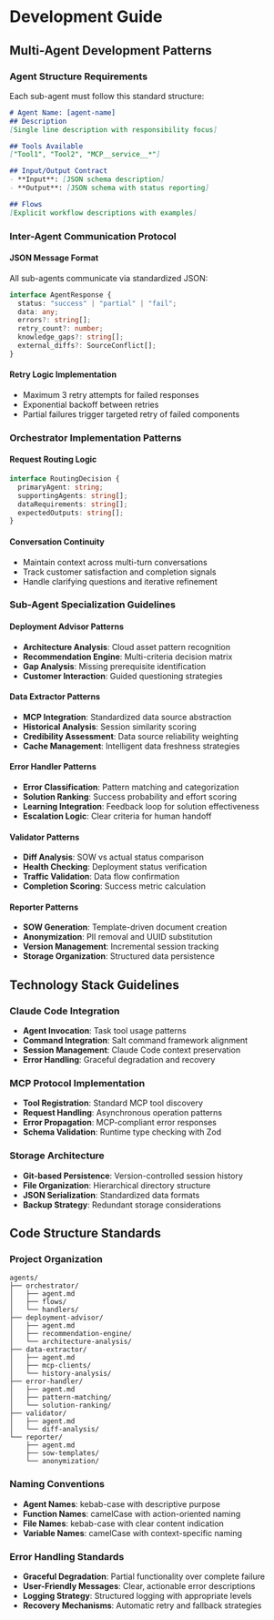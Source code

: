 # Development Guide

## Multi-Agent Development Patterns

### Agent Structure Requirements
Each sub-agent must follow this standard structure:

```markdown
# Agent Name: [agent-name]
## Description
[Single line description with responsibility focus]

## Tools Available
["Tool1", "Tool2", "MCP__service__*"]

## Input/Output Contract
- **Input**: [JSON schema description]
- **Output**: [JSON schema with status reporting]

## Flows
[Explicit workflow descriptions with examples]
```

### Inter-Agent Communication Protocol

#### JSON Message Format
All sub-agents communicate via standardized JSON:

```typescript
interface AgentResponse {
  status: "success" | "partial" | "fail";
  data: any;
  errors?: string[];
  retry_count?: number;
  knowledge_gaps?: string[];
  external_diffs?: SourceConflict[];
}
```

#### Retry Logic Implementation
- Maximum 3 retry attempts for failed responses
- Exponential backoff between retries
- Partial failures trigger targeted retry of failed components

### Orchestrator Implementation Patterns

#### Request Routing Logic
```typescript
interface RoutingDecision {
  primaryAgent: string;
  supportingAgents: string[];
  dataRequirements: string[];
  expectedOutputs: string[];
}
```

#### Conversation Continuity
- Maintain context across multi-turn conversations
- Track customer satisfaction and completion signals
- Handle clarifying questions and iterative refinement

### Sub-Agent Specialization Guidelines

#### Deployment Advisor Patterns
- **Architecture Analysis**: Cloud asset pattern recognition
- **Recommendation Engine**: Multi-criteria decision matrix
- **Gap Analysis**: Missing prerequisite identification
- **Customer Interaction**: Guided questioning strategies

#### Data Extractor Patterns
- **MCP Integration**: Standardized data source abstraction
- **Historical Analysis**: Session similarity scoring
- **Credibility Assessment**: Data source reliability weighting
- **Cache Management**: Intelligent data freshness strategies

#### Error Handler Patterns
- **Error Classification**: Pattern matching and categorization
- **Solution Ranking**: Success probability and effort scoring
- **Learning Integration**: Feedback loop for solution effectiveness
- **Escalation Logic**: Clear criteria for human handoff

#### Validator Patterns
- **Diff Analysis**: SOW vs actual status comparison
- **Health Checking**: Deployment status verification
- **Traffic Validation**: Data flow confirmation
- **Completion Scoring**: Success metric calculation

#### Reporter Patterns
- **SOW Generation**: Template-driven document creation
- **Anonymization**: PII removal and UUID substitution
- **Version Management**: Incremental session tracking
- **Storage Organization**: Structured data persistence

## Technology Stack Guidelines

### Claude Code Integration
- **Agent Invocation**: Task tool usage patterns
- **Command Integration**: Salt command framework alignment
- **Session Management**: Claude Code context preservation
- **Error Handling**: Graceful degradation and recovery

### MCP Protocol Implementation
- **Tool Registration**: Standard MCP tool discovery
- **Request Handling**: Asynchronous operation patterns
- **Error Propagation**: MCP-compliant error responses
- **Schema Validation**: Runtime type checking with Zod

### Storage Architecture
- **Git-based Persistence**: Version-controlled session history
- **File Organization**: Hierarchical directory structure
- **JSON Serialization**: Standardized data formats
- **Backup Strategy**: Redundant storage considerations

## Code Structure Standards

### Project Organization
```
agents/
├── orchestrator/
│   ├── agent.md
│   ├── flows/
│   └── handlers/
├── deployment-advisor/
│   ├── agent.md
│   ├── recommendation-engine/
│   └── architecture-analysis/
├── data-extractor/
│   ├── agent.md
│   ├── mcp-clients/
│   └── history-analysis/
├── error-handler/
│   ├── agent.md
│   ├── pattern-matching/
│   └── solution-ranking/
├── validator/
│   ├── agent.md
│   └── diff-analysis/
└── reporter/
    ├── agent.md
    ├── sow-templates/
    └── anonymization/
```

### Naming Conventions
- **Agent Names**: kebab-case with descriptive purpose
- **Function Names**: camelCase with action-oriented naming
- **File Names**: kebab-case with clear content indication
- **Variable Names**: camelCase with context-specific naming

### Error Handling Standards
- **Graceful Degradation**: Partial functionality over complete failure
- **User-Friendly Messages**: Clear, actionable error descriptions
- **Logging Strategy**: Structured logging with appropriate levels
- **Recovery Mechanisms**: Automatic retry and fallback strategies